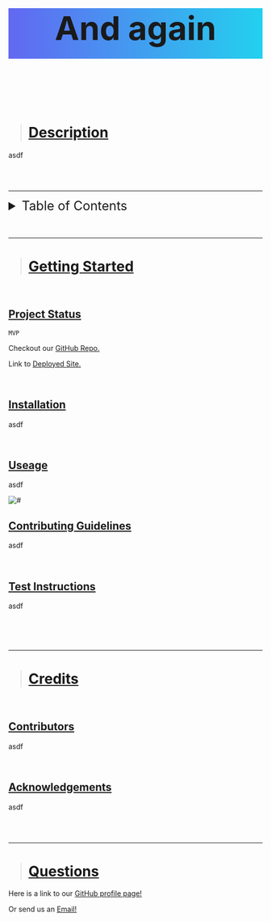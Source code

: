 <header style="height: 100px; background: linear-gradient(to right, #6268f2, #23d0ee);"><h1 style="font-size: 65px; text-align: center"><strong>And again</strong></h1></header>

<br />




<br />

> # [Description](#description)
asdf

<br />
<br />

---
<details>
<summary style="font-size: 25px">Table of Contents</summary> 

- [Description](#description)
- [Getting Started](#getting-started)
  - [Project Status](#project-status)
  - [Installation](#installation)
  - [Useage](#useage)
  - [Contributing Guidelines](#contributing)
  - [Test Instructions](#test) 
  
- [Credits](#credits)
  - [Contributors](#contributors)
  - [Acknowledgements](#acknowledgements)
- [Questions](#questions)
</details>

<br />
<br />

---

> # [Getting Started](#getting-started)

<br />

## [Project Status](#project-status)
    MVP

Checkout our <a href="asdf">GitHub Repo.</a> 

Link to <a href="asdf">Deployed Site.</a>

<br />

## [Installation](#installation)
asdf

<br />

## [Useage](#useage)
asdf

<img style="text-align: center" src="#" alt="#" style="width:100%;height:100%"/>

<br />

## [Contributing Guidelines](#contributing)
asdf

<br />

## [Test Instructions](#test)
asdf

<br />



<br />
<br />

---

> # [Credits](#credits)

<br />

## [Contributors](#contributors)
asdf

<br />

## [Acknowledgements](#acknowledgements)
asdf

<br />
<br />

---

> # [Questions](#questions)

Here is a link to our <a href="https://github.com/asdf">GitHub profile page!</a>

Or send us an <a href="mailto: asdf?subject=Feedback">Email!</a>
